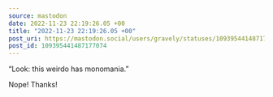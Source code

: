 ```yaml
---
source: mastodon
date: 2022-11-23 22:19:26.05 +00
title: "2022-11-23 22:19:26.05 +00"
post_uri: https://mastodon.social/users/gravely/statuses/109395441487177074
post_id: 109395441487177074
---
```

“Look: this weirdo has monomania.”

Nope! Thanks!


